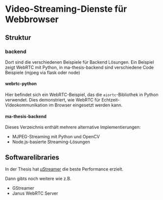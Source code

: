 # Video-Streaming-Dienste für Webbrowser

## Struktur

### backend

Dort sind die verschiedenen Beispiele für Backend Lösungen.
Ein Beispiel zeigt WebRTC mit Python, in ma-thesis-backend sind verschiedene Code Beispiele (mjpeg via flask oder node)

#### webrtc-python

Hier befindet sich ein WebRTC-Beispiel, das die `aiortc`-Bibliothek in Python verwendet. Dies demonstriert, wie WebRTC für Echtzeit-Videokommunikation im Browser eingesetzt werden kann.

#### ma-thesis-backend

Dieses Verzeichnis enthält mehrere alternative Implementierungen:

- MJPEG-Streaming mit Python und OpenCV
- Node.js-basierte Streaming-Lösungen

## Softwarelibraries

In der Thesis hat [µStreamer](https://github.com/pikvm/ustreamer) die beste Performance erzielt.

Dann gibts noch weitere wie z.B.

- GStreamer
- Janus WebRTC Server
